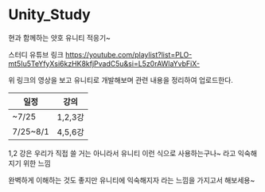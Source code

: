 # Unity_Study
현과 함께하는 얏호 유니티 적응기~


스터디 유튜브 링크
https://youtube.com/playlist?list=PLO-mt5Iu5TeYfyXsi6kzHK8kfjPvadC5u&si=L5z0rAWlaYvbFiX-

위 링크의 영상을 보고 유니티로 개발해보며 관련 내용을 정리하여 업로드한다.


| 일정 | 강의 |
| --- | --- |
| ~7/25 | 1,2,3강 |
| 7/25~8/1 | 4,5,6강 |


1,2 강은 우리가 직접 쓸 거는 아니라서 유니티 이런 식으로 사용하는구나~ 라고 익숙해지기 위한 느낌

완벽하게 이해하는 것도 좋지만 유니티에 익숙해지자 라는 느낌을 가지고서 해보세용~
